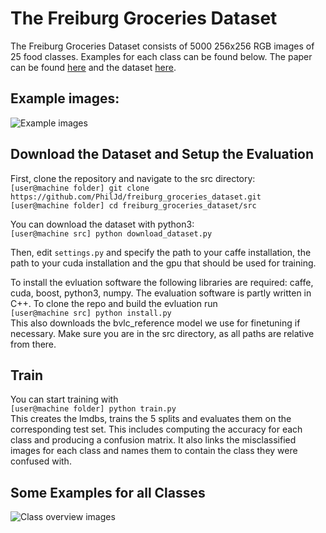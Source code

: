 # The Freiburg Groceries Dataset
The Freiburg Groceries Dataset consists of 5000 256x256 RGB images of 25 food classes. Examples for each class can be found below. The paper can be found [here](http://ais.informatik.uni-freiburg.de/publications/papers/jund16groceries.pdf) and the dataset [here](http://aisdatasets.informatik.uni-freiburg.de/freiburg_groceries_dataset/).

## Example images:
![Example images]('https://github.com/rajeshXT/CNN-Implementation-on-Freiburg-Grocery-dataset/blob/main/examples.png')
## Download the Dataset and Setup the Evaluation
First, clone the repository and navigate to the src directory: <br>
`[user@machine folder] git clone https://github.com/PhilJd/freiburg_groceries_dataset.git` <br>
`[user@machine folder] cd freiburg_groceries_dataset/src` <br>

You can download the dataset with python3: <br>
`[user@machine src] python download_dataset.py`

Then, edit `settings.py` and specify the path to your caffe installation,
the path to your cuda installation and the gpu that should be used for training.

To install the evluation software the following libraries are required: caffe, cuda, boost, python3, numpy.
The evaluation software is partly written in C++. To clone the repo and build the evluation run <br>
`[user@machine src] python install.py`<br>
This also downloads the bvlc_reference model we use for finetuning if necessary. Make sure you are 
in the src directory, as all paths are relative from there.

## Train
You can start training with <br>
`[user@machine folder] python train.py` <br>
This creates the lmdbs, trains the 5 splits and evaluates them on the corresponding test set. This includes
computing the accuracy for each class and producing a confusion matrix.
It also links the misclassified images for each class and names them to contain
the class they were confused with.

## Some Examples for all Classes
![Class overview images](figures/class_overview.png?raw=true "Class Overview Images")
